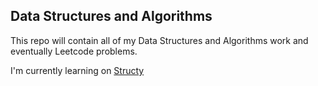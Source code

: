 ## Data Structures and Algorithms

This repo will contain all of my Data Structures and Algorithms work and eventually Leetcode problems.

I'm currently learning on [Structy](https://www.structy.net/)

